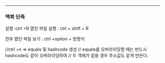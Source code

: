 ---
### 맥북 단축

실행 :ctrl +R 
열린 파일 실행 : ctrl + shift + R

전후 봤던 파일 보기 : ctrl +option + 방향키

//ctrl +n => equals 및 hashcode 생성
// equals를 오버라이딩할 때는 반드시 hashcode도 같이 오버라이딩하여
// 두 객체가 같을 경우 주소값도 같게 만든다.